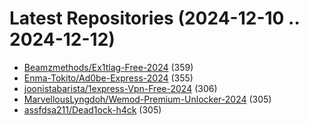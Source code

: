 # Latest Repositories (2024-12-10 .. 2024-12-12)

- [Beamzmethods/Ex1tlag-Free-2024](https://github.com/Beamzmethods/Ex1tlag-Free-2024) (359)
- [Enma-Tokito/Ad0be-Express-2024](https://github.com/Enma-Tokito/Ad0be-Express-2024) (355)
- [joonistabarista/1express-Vpn-Free-2024](https://github.com/joonistabarista/1express-Vpn-Free-2024) (306)
- [MarvellousLyngdoh/Wemod-Premium-Unlocker-2024](https://github.com/MarvellousLyngdoh/Wemod-Premium-Unlocker-2024) (305)
- [assfdsa211/Dead1ock-h4ck](https://github.com/assfdsa211/Dead1ock-h4ck) (305)
